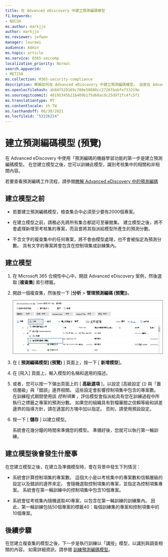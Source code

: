 ```yaml
---
title: 在 Advanced eDiscovery 中建立預測編碼模型
f1.keywords:
- NOCSH
ms.author: markjjo
author: markjjo
ms.reviewer: jefwan
manager: laurawi
audience: Admin
ms.topic: article
ms.service: O365-seccomp
localization_priority: Normal
search.appverid:
- MET150
ms.collection: M365-security-compliance
description: 瞭解如何在 Advanced eDiscovery 中建立預測編碼模型。 這是在 Advanced eDiscovery 中使用電腦學習功能的第一步，可協助您識別出評審集中的相關和非相關內容。
ms.openlocfilehash: ab84f529169c780e58888cc2726fbabfef33219e
ms.sourcegitcommit: 48195345b21b409b175d68acdc25d9f2fc4fc5f1
ms.translationtype: MT
ms.contentlocale: zh-TW
ms.lasthandoff: 06/30/2021
ms.locfileid: "53226224"
---
```

# <a name="create-a-predictive-coding-model-preview"></a>建立預測編碼模型 (預覽) 

在 Advanced eDiscovery 中使用「預測編碼的機器學習功能的第一步是建立預測編碼模型。 在您建立模型之後，您可以訓練此模型，識別考核集中的相關和非相關內容。

若要查看預測編碼工作流程，請參閱[瞭解 Advanced eDiscovery 中的預測編碼](predictive-coding-overview.md#the-predictive-coding-workflow)

## <a name="before-you-create-a-model"></a>建立模型之前

- 若要建立預測編碼模型，檢查集合中必須至少要有2000個專案。

- 在建立模型之前，請務必先將所有集合都認可至審閱集。 建立模型之後，將不會處理新增至考核集的專案，而且會將其指派給模型所產生的預測分數。

- 不含文字的複查集中的任何專案，將不會由模型處理，也不會被指定為預測分數。 具有文字的專案將會包含在控制項集或訓練集內。

## <a name="create-a-model"></a>建立模型

1. 在 Microsoft 365 合規性中心中，開啟 Advanced eDiscovery 案例，然後選取 [**複查集**] 索引標籤。

2. 開啟一個複查集，然後按一下 [**分析**  >  **管理預測編碼 (預覽])**。

   ![按一下 [檢查集合] 中的 [分析] 下拉式功能表，以移至 [預測編碼] 頁面](..\media\ManagePredictiveCoding.png)

3. 在 [ **預測編碼模型] (預覽)** ] 頁面上，按一下 [ **新增模型**]。

4. 在 [飛入] 頁面上，輸入模型的名稱和選用的描述。

5. 或者，您可以按一下彈出頁面上的 [ **高級選項** ]，以設定 [高級設定 (]) 與「置信層級」與「錯誤」邊界相關。 這些設定會影響控制項集中包含的專案數。 在訓練程式期間使用該 *控制項集* ，評估模型會指派給具有您在訓練過程中所執行之標籤之專案的預測分數。 如果您的組織具有對檔審閱之信賴等級和誤差邊界的指導方針，請在適當的方塊中加以指定。 否則，請使用預設設定。

6. 按一下 [ **儲存** ] 以建立模型。

   系統會花幾分鐘的時間來準備您的模型。 準備好後，您就可以執行第一輪訓練。

## <a name="what-happens-after-you-create-a-model"></a>建立模型後會發生什麼事

在您建立模型之後，在建立及準備模型時，會在背景中發生下列情況：

- 系統會計算控制項集的專案數。 這個大小是以考核集中的專案數和信賴層級的設定以及錯誤的邊界來定。 會隨機選取控制項集的專案，並指定為控制項集專案。 系統會在第一輪訓練中的控制項集中包含10個專案。

- 系統會從考核集內隨機選取40專案，以包含在第一輪訓練的訓練集內。 因此，第一輪訓練包括50個專案的標籤40：每個訓練集的專案和控制項集中的10個專案。

## <a name="next-steps"></a>後續步驟

在您建立複查集的模型之後，下一步是執行訓練以「講授」模型，以識別與調查相關的內容。 如需詳細資訊，請參閱 [訓練預測編碼模型](predictive-coding-train-model.md)。
